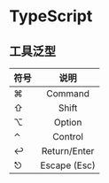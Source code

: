 # TypeScript

## 工具泛型

| 符号        |      说明      | 
| ------------- | :-----------: | 
|⌘	|Command|   
|⇧	|Shift|   
|⌥	|   Option|   
|⌃	|   Control|   
|↩︎	|   Return/Enter|   
|⎋	|   Escape (Esc)|   